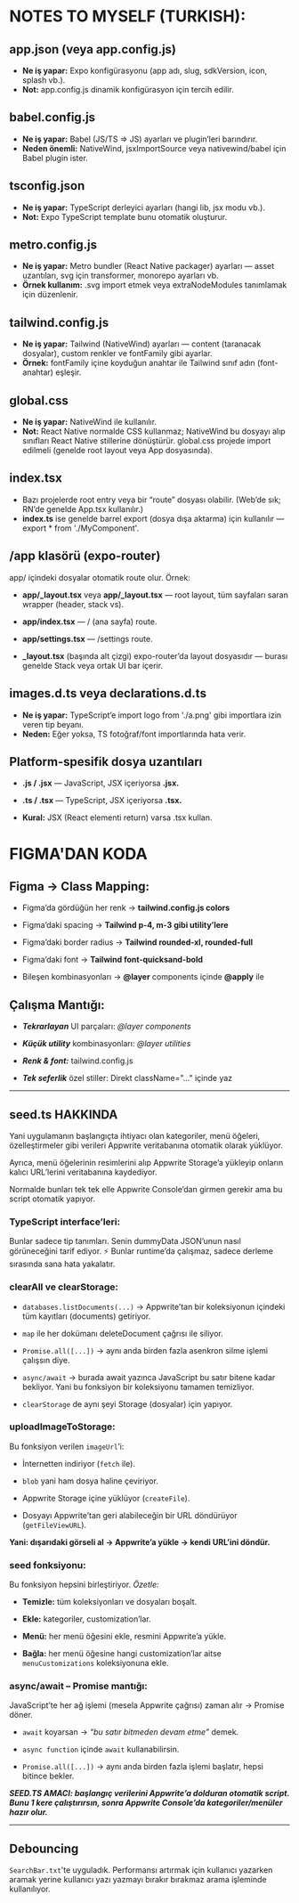 # NOTES TO MYSELF (TURKISH):

## app.json (veya app.config.js)

- **Ne iş yapar:** Expo konfigürasyonu (app adı, slug, sdkVersion, icon, splash vb.).
- **Not:** app.config.js dinamik konfigürasyon için tercih edilir.

## babel.config.js

- **Ne iş yapar:** Babel (JS/TS => JS) ayarları ve plugin’leri barındırır.
- **Neden önemli:** NativeWind, jsxImportSource veya nativewind/babel için Babel plugin ister.

## tsconfig.json

- **Ne iş yapar:** TypeScript derleyici ayarları (hangi lib, jsx modu vb.).
- **Not:** Expo TypeScript template bunu otomatik oluşturur.

## metro.config.js

- **Ne iş yapar:** Metro bundler (React Native packager) ayarları — asset uzantıları, svg için transformer, monorepo ayarları vb.
- **Örnek kullanım:** .svg import etmek veya extraNodeModules tanımlamak için düzenlenir.

## tailwind.config.js

- **Ne iş yapar:** Tailwind (NativeWind) ayarları — content (taranacak dosyalar), custom renkler ve fontFamily gibi ayarlar.
- **Örnek:** fontFamily içine koyduğun anahtar ile Tailwind sınıf adın (font-anahtar) eşleşir.

## global.css

- **Ne iş yapar:** NativeWind ile kullanılır.
- **Not:** React Native normalde CSS kullanmaz; NativeWind bu dosyayı alıp sınıfları React Native stillerine dönüştürür. global.css projede import edilmeli (genelde root layout veya App dosyasında).

## index.tsx

- Bazı projelerde root entry veya bir “route” dosyası olabilir. (Web’de sık; RN’de genelde App.tsx kullanılır.)
- **index.ts** ise genelde barrel export (dosya dışa aktarma) için kullanılır — export \* from './MyComponent'.

## /app klasörü (expo-router)

app/ içindeki dosyalar otomatik route olur. Örnek:

- **app/\_layout.tsx** veya **app/\_layout.tsx** — root layout, tüm sayfaları saran wrapper (header, stack vs).

- **app/index.tsx** — / (ana sayfa) route.

- **app/settings.tsx** — /settings route.

- **\_layout.tsx** (başında alt çizgi) expo-router’da layout dosyasıdır — burası genelde Stack veya ortak UI bar içerir.

## images.d.ts veya declarations.d.ts

- **Ne iş yapar:** TypeScript’e import logo from './a.png' gibi importlara izin veren tip beyanı.
- **Neden:** Eğer yoksa, TS fotoğraf/font importlarında hata verir.

## Platform-spesifik dosya uzantıları

- **.js / .jsx** — JavaScript, JSX içeriyorsa **.jsx.**

- **.ts / .tsx** — TypeScript, JSX içeriyorsa **.tsx.**

- **Kural:** JSX (React elementi return) varsa .tsx kullan.

# FIGMA'DAN KODA

## Figma → Class Mapping:

- Figma’da gördüğün her renk → **tailwind.config.js colors**

- Figma’daki spacing → **Tailwind p-4, m-3 gibi utility’lere**

- Figma’daki border radius → **Tailwind rounded-xl, rounded-full**

- Figma’daki font → **Tailwind font-quicksand-bold**

- Bileşen kombinasyonları → **@layer** components içinde **@apply** ile

## Çalışma Mantığı:

- **_Tekrarlayan_** UI parçaları: _@layer components_

- **_Küçük utility_** kombinasyonları: _@layer utilities_

- **_Renk & font:_** tailwind.config.js

- **_Tek seferlik_** özel stiller: Direkt className="..." içinde yaz

---

## seed.ts HAKKINDA

Yani uygulamanın başlangıçta ihtiyacı olan kategoriler, menü öğeleri, özelleştirmeler gibi verileri Appwrite veritabanına otomatik olarak yüklüyor.

Ayrıca, menü öğelerinin resimlerini alıp Appwrite Storage’a yükleyip onların kalıcı URL’lerini veritabanına kaydediyor.

Normalde bunları tek tek elle Appwrite Console’dan girmen gerekir ama bu script otomatik yapıyor.

### TypeScript interface’leri:

Bunlar sadece tip tanımları. Senin dummyData JSON’unun nasıl görüneceğini tarif ediyor.
⚡ Bunlar runtime’da çalışmaz, sadece derleme sırasında sana hata yakalatır.

### clearAll ve clearStorage:

- `databases.listDocuments(...)` → Appwrite’tan bir koleksiyonun içindeki tüm kayıtları (documents) getiriyor.

- `map` ile her dokümanı deleteDocument çağrısı ile siliyor.

- `Promise.all([...])` → aynı anda birden fazla asenkron silme işlemi çalışsın diye.

- `async/await` → burada await yazınca JavaScript bu satır bitene kadar bekliyor.
  Yani bu fonksiyon bir koleksiyonu tamamen temizliyor.

- `clearStorage` de aynı şeyi Storage (dosyalar) için yapıyor.

### uploadImageToStorage:

Bu fonksiyon verilen `imageUrl`’i:

- İnternetten indiriyor (`fetch` ile).

- `blob` yani ham dosya haline çeviriyor.

- Appwrite Storage içine yüklüyor (`createFile`).

- Dosyayı Appwrite’tan geri alabileceğin bir URL döndürüyor (`getFileViewURL`).

**Yani: dışarıdaki görseli al → Appwrite’a yükle → kendi URL’ini döndür.**

### seed fonksiyonu:

Bu fonksiyon hepsini birleştiriyor.
_Özetle:_

- **Temizle:** tüm koleksiyonları ve dosyaları boşalt.

- **Ekle:** kategoriler, customization’lar.

- **Menü:** her menü öğesini ekle, resmini Appwrite’a yükle.

- **Bağla:** her menü öğesine hangi customization’lar aitse `menuCustomizations` koleksiyonuna ekle.

### async/await – Promise mantığı:

JavaScript’te her ağ işlemi (mesela Appwrite çağrısı) zaman alır → Promise döner.

- `await` koyarsan → _“bu satır bitmeden devam etme”_ demek.

- `async function` içinde `await` kullanabilirsin.

- `Promise.all([...])` → aynı anda birden fazla işlemi başlatır, hepsi bitince bekler.

**_SEED.TS AMACI: başlangıç verilerini Appwrite’a dolduran otomatik script._**
**_Bunu 1 kere çalıştırırsın, sonra Appwrite Console’da kategoriler/menüler hazır olur._**

---

## Debouncing

`SearchBar.txt`'te uyguladık. Performansı artırmak için kullanıcı yazarken aramak yerine kullanıcı yazı yazmayı bırakır bırakmaz arama işleminde kullanılıyor.
